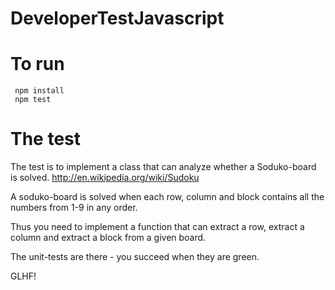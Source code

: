 DeveloperTestJavascript
=======================

# To run
`````````
 npm install
 npm test
 `````````
 
# The test

The test is to implement a class that can analyze whether a Soduko-board is solved. http://en.wikipedia.org/wiki/Sudoku  

A soduko-board is solved when each row, column and block contains all the numbers from 1-9 in any order.  

Thus you need to implement a function that can extract a row, extract a column and extract a block from a given board.  

The unit-tests are there - you succeed when they are green.  

GLHF!
